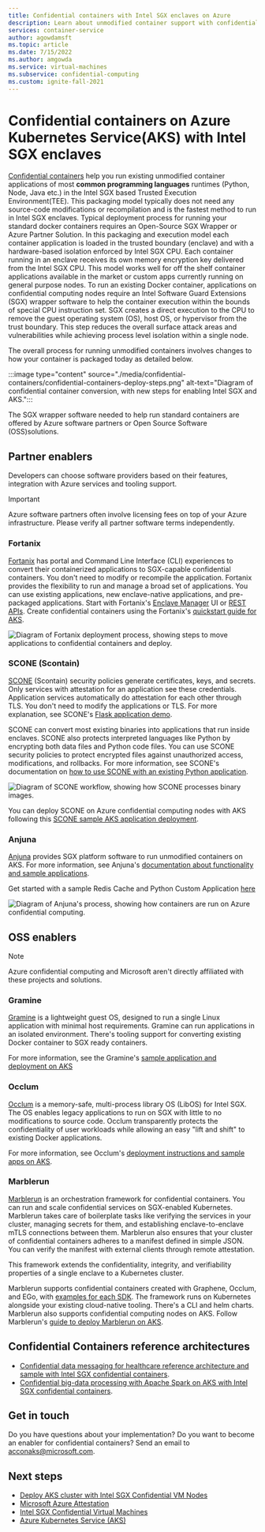 ```yaml
---
title: Confidential containers with Intel SGX enclaves on Azure
description: Learn about unmodified container support with confidential containers on Intel SGX through OSS and partner solutions
services: container-service
author: agowdamsft
ms.topic: article
ms.date: 7/15/2022
ms.author: amgowda
ms.service: virtual-machines
ms.subservice: confidential-computing
ms.custom: ignite-fall-2021
---
```


# Confidential containers on Azure Kubernetes Service(AKS) with Intel SGX enclaves

[Confidential containers](confidential-containers.md) help you run existing unmodified container applications of most **common programming languages** runtimes (Python, Node, Java etc.) in the Intel SGX based Trusted Execution Environment(TEE).
This packaging model typically does not need any source-code modifications or recompilation and is the fastest method to run in Intel SGX enclaves. Typical deployment process for running your standard docker containers requires an Open-Source SGX Wrapper or Azure Partner Solution. 
In this packaging and execution model each container application is loaded in the trusted boundary (enclave) and with a hardware-based isolation enforced by Intel SGX CPU. Each container running in an enclave receives its own memory encryption key delivered from the Intel SGX CPU.
This model works well for off the shelf container applications available in the market or custom apps currently running on general purpose nodes.
To run an existing Docker container, applications on confidential computing nodes require an Intel Software Guard Extensions (SGX) wrapper software to help the container execution within the bounds of special CPU instruction set. 
SGX creates a direct execution to the CPU to remove the guest operating system (OS), host OS, or hypervisor from the trust boundary. This step reduces the overall surface attack areas and vulnerabilities while achieving process level isolation within a single node.

The overall process for running unmodified containers involves changes to how your container is packaged today as detailed below.

:::image type="content" source="./media/confidential-containers/confidential-containers-deploy-steps.png" alt-text="Diagram of confidential container conversion, with new steps for enabling Intel SGX and AKS.":::

The SGX wrapper software needed to help run standard containers are offered by Azure software partners or Open Source Software (OSS)solutions. 

## Partner enablers

Developers can choose software providers based on their features, integration with Azure services and tooling support. 

> [!IMPORTANT]
> Azure software partners often involve licensing fees on top of your Azure infrastructure. Please verify all partner software terms independently. 

### Fortanix

[Fortanix](https://www.fortanix.com/) has portal and Command Line Interface (CLI) experiences to convert their containerized applications to SGX-capable confidential containers. You don't need to modify or recompile the application. Fortanix provides the flexibility to run and manage a broad set of applications. You can use existing applications, new enclave-native applications, and pre-packaged applications. Start with Fortanix's [Enclave Manager](https://em.fortanix.com/) UI or [REST APIs](https://www.fortanix.com/api/). Create confidential containers using the Fortanix's [quickstart guide for AKS](https://hubs.li/Q017JnNt0).

![Diagram of Fortanix deployment process, showing steps to move applications to confidential containers and deploy.](./media/confidential-containers/fortanix-confidential-containers-flow.png)

### SCONE (Scontain)

[SCONE](https://scontain.com/) (Scontain) security policies generate certificates, keys, and secrets. Only services with attestation for an application see these credentials. Application services automatically do attestation for each other through TLS. You don't need to modify the applications or TLS. For more explanation, see SCONE's [Flask application demo](https://sconedocs.github.io/flask_demo/).

SCONE can convert most existing binaries into applications that run inside enclaves. SCONE also protects interpreted languages like Python by encrypting both data files and Python code files. You can use SCONE security policies to protect encrypted files against unauthorized access, modifications, and rollbacks. For more information, see SCONE's documentation on [how to use SCONE with an existing Python application](https://sconedocs.github.io/sconify_image/).

![Diagram of SCONE workflow, showing how SCONE processes binary images.](./media/confidential-containers/scone-workflow.png)

You can deploy SCONE on Azure confidential computing nodes with AKS following this [SCONE sample AKS application deployment](https://sconedocs.github.io/aks/).

### Anjuna

[Anjuna](https://www.anjuna.io/) provides SGX platform software to run unmodified containers on AKS. For more information, see Anjuna's [documentation about functionality and sample applications](https://www.anjuna.io/microsoft-azure-confidential-computing-aks-lp).

Get started with a sample Redis Cache and Python Custom Application [here](https://www.anjuna.io/microsoft-azure-confidential-computing-aks-lp)

![Diagram of Anjuna's process, showing how containers are run on Azure confidential computing.](media/confidential-containers/anjuna-process-flow.png)

## OSS enablers

> [!NOTE]
> Azure confidential computing and Microsoft aren't directly affiliated with these projects and solutions.  

### Gramine

[Gramine](https://grapheneproject.io/) is a lightweight guest OS, designed to run a single Linux application with minimal host requirements. Gramine can run applications in an isolated environment. There's tooling support for converting existing Docker container to SGX ready containers.

For more information, see the Gramine's [sample application and deployment on AKS](https://github.com/gramineproject/contrib/tree/master/Examples/aks-attestation)

### Occlum

[Occlum](https://occlum.io/) is a memory-safe, multi-process library OS (LibOS) for Intel SGX. The OS enables legacy applications to run on SGX with little to no modifications to source code. Occlum transparently protects the confidentiality of user workloads while allowing an easy "lift and shift" to existing Docker applications.

For more information, see Occlum's [deployment instructions and sample apps on AKS](https://github.com/occlum/occlum/blob/master/docs/azure_aks_deployment_guide.md).

### Marblerun

[Marblerun](https://marblerun.sh/) is an orchestration framework for confidential containers. You can run and scale confidential services on SGX-enabled Kubernetes. Marblerun takes care of boilerplate tasks like verifying the services in your cluster, managing secrets for them, and establishing enclave-to-enclave mTLS connections between them. Marblerun also ensures that your cluster of confidential containers adheres to a manifest defined in simple JSON. You can verify the manifest with external clients through remote attestation.

This framework extends the confidentiality, integrity, and verifiability properties of a single enclave to a Kubernetes cluster.

Marblerun supports confidential containers created with Graphene, Occlum, and EGo, with [examples for each SDK](https://docs.edgeless.systems/marblerun/#/examples?id=examples). The framework runs on Kubernetes alongside your existing cloud-native tooling. There's a CLI and helm charts. Marblerun also supports confidential computing nodes on AKS. Follow Marblerun's [guide to deploy Marblerun on AKS](https://docs.edgeless.systems/marblerun/#/deployment/cloud?id=cloud-deployment).

## Confidential Containers reference architectures

- [Confidential data messaging for healthcare reference architecture and sample with Intel SGX confidential containers](https://github.com/Azure-Samples/confidential-container-samples/blob/main/confidential-healthcare-scone-confinf-onnx/README.md). 
- [Confidential big-data processing with Apache Spark on AKS with Intel SGX confidential containers](/azure/architecture/example-scenario/confidential/data-analytics-containers-spark-kubernetes-azure-sql). 

## Get in touch

Do you have questions about your implementation? Do you want to become an enabler for confidential containers? Send an email to <acconaks@microsoft.com>.

## Next steps

- [Deploy AKS cluster with Intel SGX Confidential VM Nodes](./confidential-enclave-nodes-aks-get-started.md)
- [Microsoft Azure Attestation](../attestation/overview.md)
- [Intel SGX Confidential Virtual Machines](virtual-machine-solutions-sgx.md)
- [Azure Kubernetes Service (AKS)](../aks/intro-kubernetes.md)

